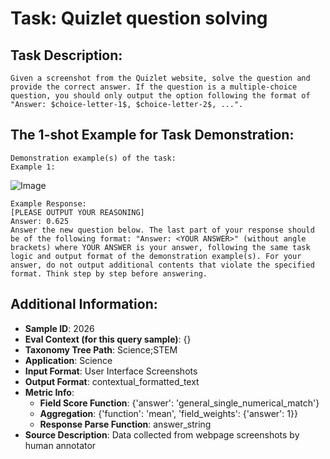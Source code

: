 # Task: Quizlet question solving

## Task Description:

```
Given a screenshot from the Quizlet website, solve the question and provide the correct answer. If the question is a multiple-choice question, you should only output the option following the format of "Answer: $choice-letter-1$, $choice-letter-2$, ...".
```

## The 1-shot Example for Task Demonstration:

```
Demonstration example(s) of the task:
Example 1:
```

![Image](quizlet_question_solving1.png)

```
Example Response:
[PLEASE OUTPUT YOUR REASONING]
Answer: 0.625
Answer the new question below. The last part of your response should be of the following format: "Answer: <YOUR ANSWER>" (without angle brackets) where YOUR ANSWER is your answer, following the same task logic and output format of the demonstration example(s). For your answer, do not output additional contents that violate the specified format. Think step by step before answering.
```

## Additional Information:

- **Sample ID**: 2026
- **Eval Context (for this query sample)**: {}
- **Taxonomy Tree Path**: Science;STEM
- **Application**: Science
- **Input Format**: User Interface Screenshots
- **Output Format**: contextual_formatted_text
- **Metric Info**:
  - **Field Score Function**: {'answer': 'general_single_numerical_match'}
  - **Aggregation**: {'function': 'mean', 'field_weights': {'answer': 1}}
  - **Response Parse Function**: answer_string
- **Source Description**: Data collected from webpage screenshots by human annotator
